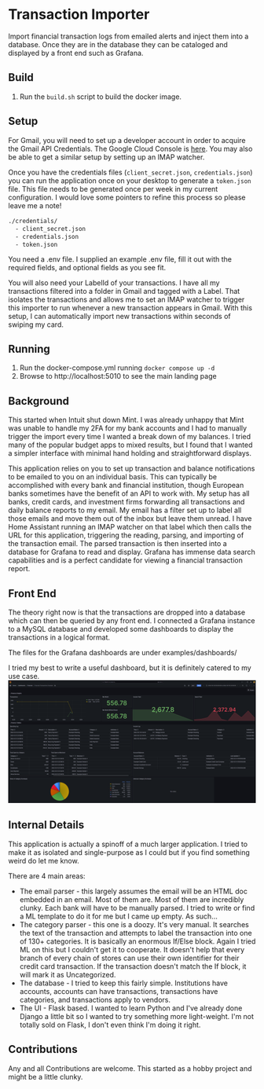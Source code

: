 # Transaction Importer

Import financial transaction logs from emailed alerts and inject them into a database. Once they are in the database
they can be cataloged and displayed by a front end such as Grafana.

## Build

1. Run the `build.sh` script to build the docker image.

## Setup
For Gmail, you will need to set up a developer account in order to acquire the Gmail API Credentials. The Google Cloud
Console is [here](https://console.cloud.google.com/apis/api/gmail.googleapis.com/credentials). You may also be able to
get a similar setup by setting up an IMAP watcher.

Once you have the credentials files (`client_secret.json`, `credentials.json`) you can run the application once on your
desktop to generate a `token.json` file. This file needs to be generated once per week in my current configuration. I
would love some pointers to refine this process so please leave me a note!
```
./credentials/
  - client_secret.json
  - credentials.json
  - token.json
```

You need a .env file. I supplied an example .env file, fill it out with the required fields, and optional fields as you
see fit.

You will also need your LabelId of your transactions. I have all my transactions filtered into a folder in Gmail and
tagged with a Label. That isolates the transactions and allows me to set an IMAP watcher to trigger this importer to run
whenever a new transaction appears in Gmail. With this setup, I can automatically import new transactions within seconds
of swiping my card.

## Running

1. Run the docker-compose.yml running `docker compose up -d`
2. Browse to http://localhost:5010 to see the main landing page

## Background
This started when Intuit shut down Mint. I was already unhappy that Mint was unable to handle my 2FA for my bank accounts
and I had to manually trigger the import every time I wanted a break down of my balances. I tried many of the popular
budget apps to mixed results, but I found that I wanted a simpler interface with minimal hand holding and straightforward
displays.

This application relies on you to set up transaction and balance notifications to be emailed to you on an individual basis.
This can typically be accomplished with every bank and financial institution, though European banks sometimes have the
benefit of an API to work with. My setup has all banks, credit cards, and investment firms forwarding all transactions
and daily balance reports to my email. My email has a filter set up to label all those emails and move them out of the 
inbox but leave them unread. I have Home Assistant running an IMAP watcher on that label which then calls the URL for
this application, triggering the reading, parsing, and importing of the transaction email. The parsed transaction is
then inserted into a database for Grafana to read and display. Grafana has immense data search capabilities and is a
perfect candidate for viewing a financial transaction report.

## Front End
The theory right now is that the transactions are dropped into a database which can then be queried by any front end. I
connected a Grafana instance to a MySQL database and developed some dashboards to display the transactions in a logical
format.

The files for the Grafana dashboards are under examples/dashboards/

I tried my best to write a useful dashboard, but it is definitely catered to my use case.
![finance_dashboards_example.PNG](examples/finance_dashboards_example.PNG)

## Internal Details
This application is actually a spinoff of a much larger application. I tried to make it as isolated and single-purpose as
I could but if you find something weird do let me know.

There are 4 main areas:
* The email parser - this largely assumes the email will be an HTML doc embedded in an email. Most of them are. Most of
them are incredibly clunky. Each bank will have to be manually parsed. I tried to write or find a ML template to do it
for me but I came up empty. As such...
* The category parser - this one is a doozy. It's very manual. It searches the text of the transaction and attempts to
label the transaction into one of 130+ categories. It is basically an enormous If/Else block. Again I tried ML on this
but I couldn't get it to cooperate. It doesn't help that every branch of every chain of stores can use their own
identifier for their credit card transaction. If the transaction doesn't match the If block, it will mark it as Uncategorized.
* The database - I tried to keep this fairly simple. Institutions have accounts, accounts can have transactions,
transactions have categories, and transactions apply to vendors.
* The UI - Flask based. I wanted to learn Python and I've already done Django a little bit so I wanted to try something
more light-weight. I'm not totally sold on Flask, I don't even think I'm doing it right.

## Contributions
Any and all Contributions are welcome. This started as a hobby project and might be a little clunky.
